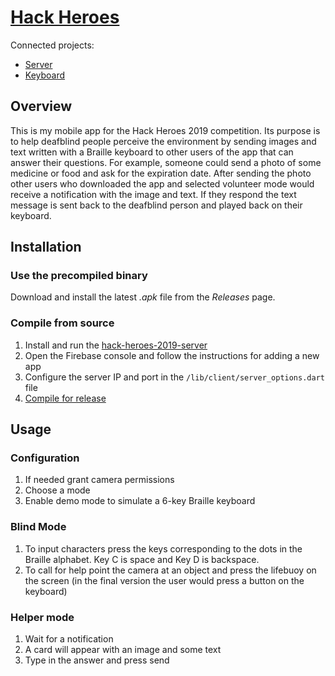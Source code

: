 # [Hack Heroes](hackheroes.pl)
Connected projects:
- [Server](https://github.com/Carbon225/hack-heroes-2019-server)
- [Keyboard](https://github.com/Carbon225/hack-heroes-2019-keyboard)
## Overview
This is my mobile app for the Hack Heroes 2019 competition.
Its purpose is to help deafblind people perceive the environment by sending images and text written with a Braille keyboard to other users of the app that can answer their questions.
For example, someone could send a photo of some medicine or food and ask for the expiration date.
After sending the photo other users who downloaded the app and selected volunteer mode would receive a notification with the image and text.
If they respond the text message is sent back to the deafblind person and played back on their keyboard.
## Installation
### Use the precompiled binary
Download and install the latest *.apk* file from the *Releases* page.
### Compile from source
1. Install and run the [hack-heroes-2019-server](https://github.com/Carbon225/hack-heroes-2019-server)
2. Open the Firebase console and follow the instructions for adding a new app
3. Configure the server IP and port in the <code>/lib/client/server_options.dart</code> file
4. [Compile for release](https://flutter.dev/docs/deployment/android)
## Usage
### Configuration
1. If needed grant camera permissions
2. Choose a mode
3. Enable demo mode to simulate a 6-key Braille keyboard
### Blind Mode
1. To input characters press the keys corresponding to the dots in the Braille alphabet. Key C is space and Key D is backspace.
2. To call for help point the camera at an object and press the lifebuoy on the screen (in the final version the user would press a button on the keyboard)
### Helper mode
1. Wait for a notification
2. A card will appear with an image and some text
3. Type in the answer and press send
